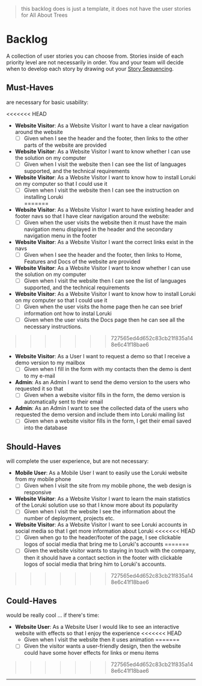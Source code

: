 > this backlog does is just a template, it does not have the user stories for All About Trees

# Backlog

A collection of user stories you can choose from. Stories inside of each priority level are not necessarily in order. You and your team will decide when to develop each story by drawing out your [Story Sequencing](#story-sequencing).

## Must-Haves

are necessary for basic usability:

<<<<<<< HEAD
- **Website Visitor**: As a Website Visitor I want to have a clear navigation around the website   
  - [ ] Given when I see the header and the footer, then links to the other parts of the website are provided
- **Website Visitor**: As a Website Visitor I want to know whether I can use the solution on my computer 
  - [ ] Given when I visit the website then I can see the list of languages supported, and the technical requirements
- **Website Visitor**: As a Website Visitor I want to know how to install Loruki on my computer so that I could use it   
  - [ ] Given when I visit the website then I can see the instruction on installing Loruki  
=======
- **Website Visitor**: As a Website Visitor I want to have existing header and footer navs so that I have clear navigation around the website:    
  - [ ] Given when the user visits the website then it must have the main navigation menu displayed in the header and the secondary navigation menu in the footer
- **Website Visitor**: As a Website Visitor I want the correct links exist in the navs
  - [ ]  Given when I see the header and the footer, then links to Home, Features and Docs of the website are provided
- **Website Visitor**: As a Website Visitor I want to know whether I can use the solution on my computer 
  - [ ] Given when I visit the website then I can see the list of languages supported, and the technical requirements
- **Website Visitor**: As a Website Visitor I want to know how to install Loruki on my computer so that I could use it   
  - [ ] Given when the user visits the home page then he can see brief information ont how to instal Loruki
  - [ ] Given when the user visits the Docs page then he can see all the necessary instructions. 
>>>>>>> 727565ed4d652c83cb21f835a148e6c41f18bae6
- **Website Visitor**: As a User I want to request a demo so that I receive a demo version to my mailbox
  - [ ] Given when I fill in the form with my contacts then the demo is dent to my e-mail
- **Admin**: As an Admin I want to send the demo version to the users who requested it so that    
  - [ ] Given when a website visitor fills in the form, the demo version is automatically sent to their email
- **Admin**: As an Admin I want to see the collected data of the users who requested the demo version and include them into Loruki mailing list  
  - [ ] Given when a website visitor fills in the form, I get their email saved into the database

## Should-Haves

will complete the user experience, but are not necessary:

- **Mobile User**: As a Mobile User I want to easily use the Loruki website from my mobile phone 
  - [ ] Given when I visit the site from my mobile phone, the web design is responsive
- **Website Visitor**: As a Website Visitor I want to learn the main statistics of the Loruki solution use so that I know more about its popularity 
  - [ ] Given when I visit the website I see the information about the number of deployment, projects etc. 
- **Website Visitor**: As a Website Visitor I want to see Loruki accounts in social media so that I get more information about Loruki 
<<<<<<< HEAD
  - [ ] Given when go to the header/footer of the page, I see clickable logos of social media that bring me to Loruki's accounts
=======
  - [ ] Given the website visitor wants to staying in touch with the company, then it should have a contact section in the footer with clickable logos of social media that bring him to Loruki's accounts.
>>>>>>> 727565ed4d652c83cb21f835a148e6c41f18bae6

## Could-Haves

would be really cool ... if there's time:

- **Website User**: As a Website User I would like to see an interactive website with effects so that I enjoy the experience 
<<<<<<< HEAD
  - Given when I visit the website then it uses animation
=======
  - [ ] Given the visitor wants a user-friendly design, then the website could have some hover effects for links or menu items
>>>>>>> 727565ed4d652c83cb21f835a148e6c41f18bae6

---
